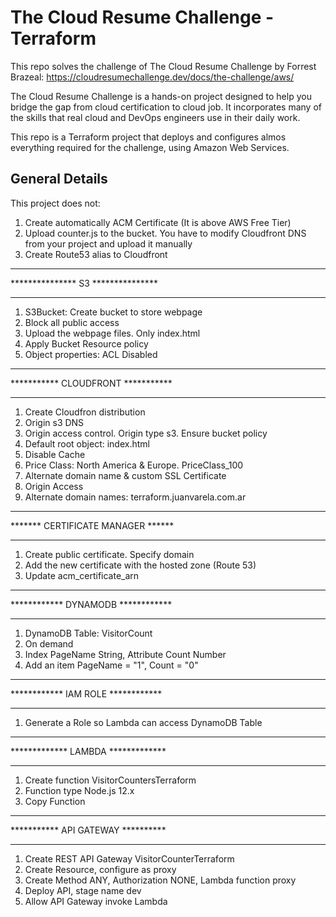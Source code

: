 # The Cloud Resume Challenge - Terraform

This repo solves the challenge of The Cloud Resume Challenge by Forrest Brazeal:  https://cloudresumechallenge.dev/docs/the-challenge/aws/

The Cloud Resume Challenge is a hands-on project designed to help you bridge the gap from cloud certification to cloud job. It incorporates many of the skills that real cloud and DevOps engineers use in their daily work.

This repo is a Terraform project that deploys and configures almos everything required for the challenge, using Amazon Web Services.

## General Details

This project does not:
1) Create automatically ACM Certificate (It is above AWS Free Tier)
2) Upload counter.js to the bucket. You have to modify Cloudfront DNS from your project and upload it manually
3) Create Route53 alias to Cloudfront

**********************************
*************** S3 ***************
**********************************

1) S3Bucket: Create bucket to store webpage
2) Block all public access
3) Upload the webpage files. Only index.html
4) Apply Bucket Resource policy
5) Object properties: ACL Disabled

**********************************
*********** CLOUDFRONT ***********
**********************************

1) Create Cloudfron distribution
2) Origin s3 DNS
3) Origin access control. Origin type s3. Ensure bucket policy
4) Default root object: index.html
5) Disable Cache
6) Price Class: North America & Europe. PriceClass_100
7) Alternate domain name & custom SSL Certificate
8) Origin Access
9) Alternate domain names: terraform.juanvarela.com.ar

**********************************
******* CERTIFICATE MANAGER ******
**********************************

1) Create public certificate. Specify domain
2) Add the new certificate with the hosted zone (Route 53)
3) Update acm_certificate_arn

**********************************
************ DYNAMODB ************
**********************************

1) DynamoDB Table: VisitorCount
2) On demand
3) Index PageName String, Attribute Count Number
4) Add an item PageName = "1", Count = "0"

**********************************
************ IAM ROLE ************
**********************************

1) Generate a Role so Lambda can access DynamoDB Table

**********************************
************* LAMBDA *************
**********************************

1) Create function VisitorCountersTerraform
2) Function type Node.js 12.x
3) Copy Function

**********************************
*********** API GATEWAY **********
**********************************

1) Create REST API Gateway VisitorCounterTerraform
2) Create Resource, configure as proxy
3) Create Method ANY, Authorization NONE,   Lambda function proxy
4) Deploy API, stage name dev
5) Allow API Gateway invoke Lambda